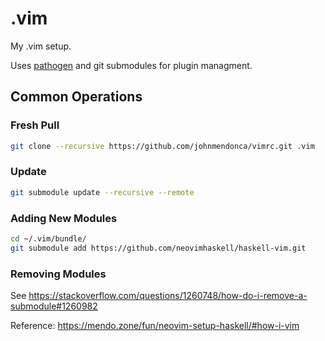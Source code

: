 # .vim
My .vim setup.

Uses [pathogen](https://github.com/tpope/vim-pathogen) and git submodules for plugin managment.

## Common Operations

### Fresh Pull
```bash
git clone --recursive https://github.com/johnmendonca/vimrc.git .vim
```

### Update
```bash
git submodule update --recursive --remote
```

### Adding New Modules
```bash
cd ~/.vim/bundle/
git submodule add https://github.com/neovimhaskell/haskell-vim.git
```

### Removing Modules
See <https://stackoverflow.com/questions/1260748/how-do-i-remove-a-submodule#1260982>

Reference: <https://mendo.zone/fun/neovim-setup-haskell/#how-i-vim>
